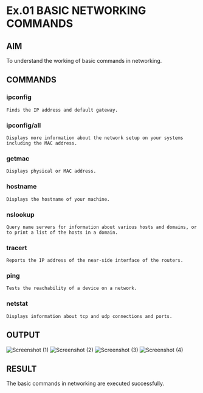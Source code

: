 # Ex.01 BASIC NETWORKING COMMANDS
## AIM
  To understand the working of basic commands in networking.

## COMMANDS
### ipconfig
    Finds the IP address and default gateway.
    
### ipconfig/all
    Displays more information about the network setup on your systems including the MAC address.

### getmac
    Displays physical or MAC address.

### hostname
    Displays the hostname of your machine.
    
### nslookup
    Query name servers for information about various hosts and domains, or to print a list of the hosts in a domain.
    
### tracert
    Reports the IP address of the near-side interface of the routers.

### ping
    Tests the reachability of a device on a network. 

### netstat
    Displays information about tcp and udp connections and ports.

## OUTPUT

![Screenshot (1)](https://github.com/suruthivenkat/Agri_Ex01/assets/168054678/a9729e74-32e1-427f-a3b7-a7007a3eba38)
![Screenshot (2)](https://github.com/suruthivenkat/Agri_Ex01/assets/168054678/a54f916e-6a33-41d3-a627-b512d54e6a8d)
![Screenshot (3)](https://github.com/suruthivenkat/Agri_Ex01/assets/168054678/0ed0bb8e-bc1b-47d4-a1ce-dc37c2f35f02)
![Screenshot (4)](https://github.com/suruthivenkat/Agri_Ex01/assets/168054678/e7250bf1-782b-4bba-87ea-632d13a727fd)




## RESULT
  The basic commands in networking are executed successfully.
